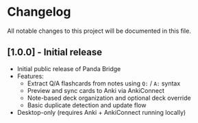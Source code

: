 # Changelog

All notable changes to this project will be documented in this file.

## [1.0.0] - Initial release
- Initial public release of Panda Bridge
- Features:
  - Extract Q/A flashcards from notes using `Q:` / `A:` syntax
  - Preview and sync cards to Anki via AnkiConnect
  - Note-based deck organization and optional deck override
  - Basic duplicate detection and update flow
- Desktop-only (requires Anki + AnkiConnect running locally)

